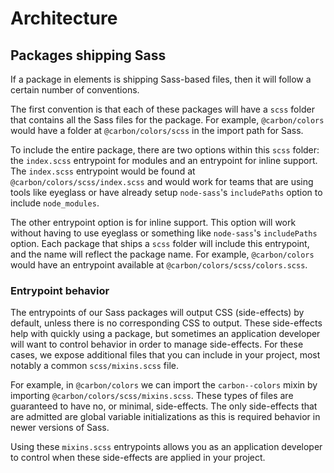 # Architecture

## Packages shipping Sass

If a package in elements is shipping Sass-based files, then it will follow a certain number of conventions.

The first convention is that each of these packages will have a `scss` folder that contains all the Sass files for the package. For example, `@carbon/colors` would have a folder at `@carbon/colors/scss` in the import path for Sass.

To include the entire package, there are two options within this `scss` folder: the `index.scss` entrypoint for modules and an entrypoint for inline support. The `index.scss` entrypoint would be found at `@carbon/colors/scss/index.scss` and would work for teams that are using tools like eyeglass or have already setup `node-sass`'s `includePaths` option to include `node_modules`.

The other entrypoint option is for inline support. This option will work without having to use eyeglass or something like `node-sass`'s `includePaths` option. Each package that ships a `scss` folder will include this entrypoint, and the name will reflect the package name. For example, `@carbon/colors` would have an entrypoint available at `@carbon/colors/scss/colors.scss`.

### Entrypoint behavior

The entrypoints of our Sass packages will output CSS (side-effects) by default, unless there is no corresponding CSS to output. These side-effects help with quickly using a package, but sometimes an application developer will want to control behavior in order to manage side-effects. For these cases, we expose additional files that you can include in your project, most notably a common `scss/mixins.scss` file.

For example, in `@carbon/colors` we can import the `carbon--colors` mixin by importing `@carbon/colors/scss/mixins.scss`. These types of files are guaranteed to have no, or minimal, side-effects. The only side-effects that are admitted are global variable initializations as this is required behavior in newer versions of Sass.

Using these `mixins.scss` entrypoints allows you as an application developer to control when these side-effects are applied in your project.
